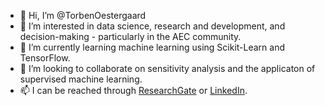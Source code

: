 - 👋 Hi, I’m @TorbenOestergaard
- 👀 I’m interested in data science, research and development, and decision-making - particularly in the AEC community. 
- 🌱 I’m currently learning machine learning using Scikit-Learn and TensorFlow.
- 💞️ I’m looking to collaborate on sensitivity analysis and the applicaton of supervised machine learning. 
- 📫 I can be reached through [ResearchGate](https://www.researchgate.net/profile/Torben-Ostergard-2) or [LinkedIn](https://www.linkedin.com/in/torben-oestergaard/).

<!---
TorbenOestergaard/TorbenOestergaard is a ✨ special ✨ repository because its `README.md` (this file) appears on your GitHub profile.
You can click the Preview link to take a look at your changes.
--->
